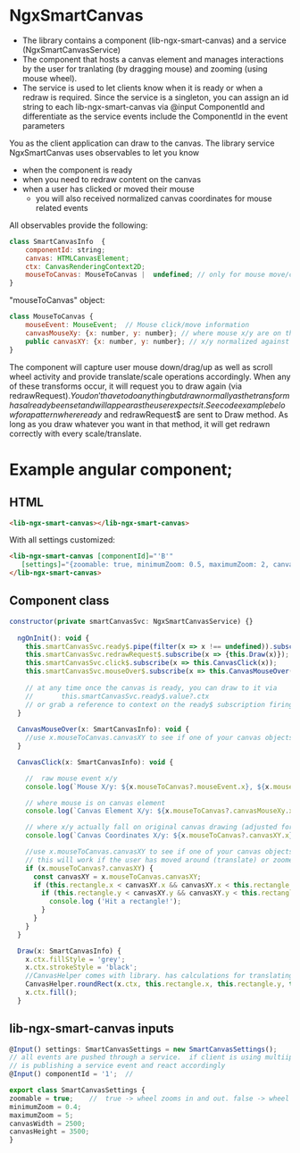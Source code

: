 # NgxSmartCanvas

* The library contains a component (lib-ngx-smart-canvas) and a service (NgxSmartCanvasService)
* The component that hosts a canvas element and manages interactions by the user for tranlating (by dragging mouse) and zooming (using mouse wheel).
* The service is used to let clients know when it is ready or when a redraw is required.  Since the service is a singleton, you can assign an id string to each lib-ngx-smart-canvas via @input ComponentId and differentiate as the service events include the ComponentId in the event parameters

You as the client application can draw to the canvas.  The library service NgxSmartCanvas uses observables to let you know 
* when the component is ready
* when you need to redraw content on the canvas
* when a user has clicked or moved their mouse
    * you will also received normalized canvas coordinates for mouse related events

All observables provide the following:
```javascript
class SmartCanvasInfo  {
    componentId: string;
    canvas: HTMLCanvasElement;
    ctx: CanvasRenderingContext2D;
    mouseToCanvas: MouseToCanvas |  undefined; // only for mouse move/click events
}
```

"mouseToCanvas" object:
```javascript
class MouseToCanvas {
    mouseEvent: MouseEvent;  // Mouse click/move information
    canvasMouseXy: {x: number, y: number}; // where mouse x/y are on the canvas
    public canvasXY: {x: number, y: number}; // x/y normalized against canvas scale/translate/skew
}

```
The component will capture user mouse down/drag/up as well as scroll wheel activity and provide translate/scale operations accordingly.  When any of these transforms occur, it will request you to draw again (via redrawRequest$).  You don't have to do anything but draw normally as the transform has already been set and will appear as the user expects it.  See code example below for a pattern where ready$ and redrawRequest$ are sent to Draw method.  As long as you draw whatever you want in that method, it will get redrawn correctly with every scale/translate.

# Example angular component;
## HTML
```html
<lib-ngx-smart-canvas></lib-ngx-smart-canvas>
```
With all settings customized:
```html
<lib-ngx-smart-canvas [componentId]="'B'" 
   [settings]="{zoomable: true, minimumZoom: 0.5, maximumZoom: 2, canvasWidth: 1000, canvasHeight: 1000}">
</lib-ngx-smart-canvas>
```
## Component class
```javascript
constructor(private smartCanvasSvc: NgxSmartCanvasService) {}
 
  ngOnInit(): void {
    this.smartCanvasSvc.ready$.pipe(filter(x => x !== undefined)).subscribe(x => { this.Draw(x)});
    this.smartCanvasSvc.redrawRequest$.subscribe(x => {this.Draw(x)});
    this.smartCanvasSvc.click$.subscribe(x => this.CanvasClick(x));
    this.smartCanvasSvc.mouseOver$.subscribe(x => this.CanvasMouseOver(x));
    
    // at any time once the canvas is ready, you can draw to it via
    //       this.smartCanvasSvc.ready$.value?.ctx
    // or grab a reference to context on the ready$ subscription firing
  }
  
  CanvasMouseOver(x: SmartCanvasInfo): void {    
    //use x.mouseToCanvas.canvasXY to see if one of your canvas objects was passed over by the mouse
  }

  CanvasClick(x: SmartCanvasInfo): void {

    //  raw mouse event x/y
    console.log(`Mouse X/y: ${x.mouseToCanvas?.mouseEvent.x}, ${x.mouseToCanvas?.mouseEvent.y}`);

    // where mouse is on canvas element
    console.log(`Canvas Element X/y: ${x.mouseToCanvas?.canvasMouseXy.x}, ${x.mouseToCanvas?.canvasMouseXy.y}`);

    // where x/y actually fall on original canvas drawing (adjusted for scale/skew/scroll)
    console.log(`Canvas Coordinates X/y: ${x.mouseToCanvas?.canvasXY.x}, ${x.mouseToCanvas?.canvasXY.y}`);

    //use x.mouseToCanvas.canvasXY to see if one of your canvas objects was clicked
    // this will work if the user has moved around (translate) or zoomed in/out (mouse wheel)
    if (x.mouseToCanvas?.canvasXY) {
      const canvasXY = x.mouseToCanvas.canvasXY;
      if (this.rectangle.x < canvasXY.x && canvasXY.x < this.rectangle.x + this.rectangle.width) {
        if (this.rectangle.y < canvasXY.y && canvasXY.y < this.rectangle.y + this.rectangle.height) {
          console.log ('Hit a rectangle!');
        }
      }
    }
  }

  Draw(x: SmartCanvasInfo) {    
    x.ctx.fillStyle = 'grey';
    x.ctx.strokeStyle = 'black';
    //CanvasHelper comes with library. has calculations for translating mouse to canvas and a rounded rectangle drawer
    CanvasHelper.roundRect(x.ctx, this.rectangle.x, this.rectangle.y, this.rectangle.width, this.rectangle.height, 5);
    x.ctx.fill();
  }
  ```
 ## lib-ngx-smart-canvas inputs 
  ```javascript
  @Input() settings: SmartCanvasSettings = new SmartCanvasSettings();
  // all events are pushed through a service.  if client is using multiiple smart canvas components they can assign a different id so they know which one  
  // is publishing a service event and react accordingly   
  @Input() componentId = '1';  //

  ```

  ```javascript
export class SmartCanvasSettings {
  zoomable = true;    //  true -> wheel zooms in and out. false -> wheel is handled normally (scroll)
  minimumZoom = 0.4;
  maximumZoom = 5;
  canvasWidth = 2500;
  canvasHeight = 3500;
}
  ```
